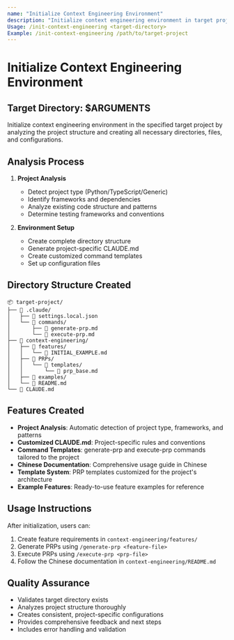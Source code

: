 ```yaml
---
name: "Initialize Context Engineering Environment"
description: "Initialize context engineering environment in target projects with automatic analysis and setup"
Usage: /init-context-engineering <target-directory>
Example: /init-context-engineering /path/to/target-project
---
```


# Initialize Context Engineering Environment

## Target Directory: $ARGUMENTS

Initialize context engineering environment in the specified target project by analyzing the project structure and creating all necessary directories, files, and configurations.

## Analysis Process

1. **Project Analysis**
   - Detect project type (Python/TypeScript/Generic)
   - Identify frameworks and dependencies
   - Analyze existing code structure and patterns
   - Determine testing frameworks and conventions

2. **Environment Setup**
   - Create complete directory structure
   - Generate project-specific CLAUDE.md
   - Create customized command templates
   - Set up configuration files

## Directory Structure Created

```
📦 target-project/
├── 📂 .claude/
│   ├── 🎯 settings.local.json
│   └── 📂 commands/
│       ├── 🎯 generate-prp.md
│       └── 🎯 execute-prp.md
├── 📂 context-engineering/
│   ├── 📂 features/
│   │   └── 🎯 INITIAL_EXAMPLE.md
│   ├── 📂 PRPs/
│   │   └── 📂 templates/
│   │       └── 🎯 prp_base.md
│   ├── 📂 examples/
│   └── 🎯 README.md
└── 🎯 CLAUDE.md
```

## Features Created

- **Project Analysis**: Automatic detection of project type, frameworks, and patterns
- **Customized CLAUDE.md**: Project-specific rules and conventions
- **Command Templates**: generate-prp and execute-prp commands tailored to the project
- **Chinese Documentation**: Comprehensive usage guide in Chinese
- **Template System**: PRP templates customized for the project's architecture
- **Example Features**: Ready-to-use feature examples for reference

## Usage Instructions

After initialization, users can:
1. Create feature requirements in `context-engineering/features/`
2. Generate PRPs using `/generate-prp <feature-file>`
3. Execute PRPs using `/execute-prp <prp-file>`
4. Follow the Chinese documentation in `context-engineering/README.md`

## Quality Assurance

- Validates target directory exists
- Analyzes project structure thoroughly
- Creates consistent, project-specific configurations
- Provides comprehensive feedback and next steps
- Includes error handling and validation